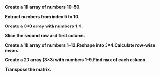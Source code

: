 **Create a 1D array of numbers 10–50.**





**Extract numbers from index 5 to 10.**





**Create a 3×3 array with numbers 1–9.**





**Slice the second row and first column.**





**Create a 1D array of numbers 1–12.Reshape into 3×4.Calculate row-wise mean.**





**Create a 2D array (3×3) with numbers 1–9.Find max of each column.**





**Transpose the matrix.**



